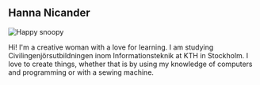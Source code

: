 ## Hanna Nicander

<img src="https://static.wixstatic.com/media/449abe_7b15686b2118476da4a733a7861dd772~mv2.jpg/v1/fill/w_499,h_499,al_c,q_80,usm_0.66_1.00_0.01,enc_avif,quality_auto/sn-color.jpg" alt="Happy snoopy"/>


Hi! I'm a creative woman with a love for learning. I am studying Civilingenjörsutbildningen inom Informationsteknik at KTH in Stockholm. I love to create things, whether that is by using my knowledge of computers and programming or with a sewing machine.
<!--
**nicanderhanna/nicanderhanna** is a ✨ _special_ ✨ repository because its `README.md` (this file) appears on your GitHub profile.

Here are some ideas to get you started:

- 🔭 I’m currently working on ...
- 🌱 I’m currently learning ...
- 👯 I’m looking to collaborate on ...
- 🤔 I’m looking for help with ...
- 💬 Ask me about ...
- 📫 How to reach me: ...
- 😄 Pronouns: ...
- ⚡ Fun fact: ...
-->
